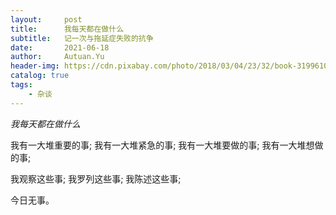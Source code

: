 ```yaml
---
layout:     post
title:      我每天都在做什么
subtitle:   记一次与拖延症失败的抗争
date:       2021-06-18
author:     Autuan.Yu
header-img: https://cdn.pixabay.com/photo/2018/03/04/23/32/book-3199610__340.jpg
catalog: true
tags:
    - 杂谈
---
```


*我每天都在做什么*


我有一大堆重要的事;
我有一大堆紧急的事;
我有一大堆要做的事;
我有一大堆想做的事;

我观察这些事;
我罗列这些事;
我陈述这些事;

今日无事。
